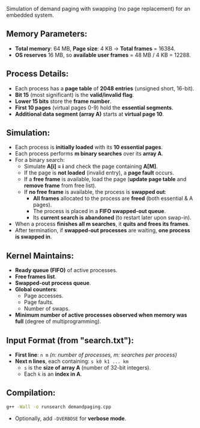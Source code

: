 
Simulation of demand paging with swapping (no page replacement) for an embedded system.

## Memory Parameters:
- **Total memory**: 64 MB, **Page size**: 4 KB → **Total frames** = 16384.
- **OS reserves** 16 MB, so **available user frames** = 48 MB / 4 KB = 12288.

## Process Details:
- Each process has a **page table** of **2048 entries** (unsigned short, 16-bit).
- **Bit 15** (most significant) is the **valid/invalid flag**.
- **Lower 15 bits** store the **frame number**.
- **First 10 pages** (virtual pages 0-9) hold the **essential segments**.
- **Additional data segment (array A)** starts at **virtual page 10**.

## Simulation:
- Each process is **initially loaded** with its **10 essential pages**.
- Each process performs **m binary searches** over its **array A**.
- For a binary search:
    - Simulate **A[i] = i** and check the page containing **A[M]**.
    - If the page is **not loaded** (invalid entry), a **page fault** occurs.
    - If a **free frame** is available, load the page (**update page table** and **remove frame** from free list).
    - If **no free frame** is available, the process is **swapped out**:
        - **All frames** allocated to the process are **freed** (both essential & A pages).
        - The process is placed in a **FIFO swapped-out queue**.
        - Its **current search is abandoned** (to restart later upon swap-in).
- When a process **finishes all m searches**, it **quits and frees its frames**.
- After termination, if **swapped-out processes** are waiting, **one process is swapped in**.

## Kernel Maintains:
- **Ready queue (FIFO)** of active processes.
- **Free frames list**.
- **Swapped-out process queue**.
- **Global counters**:
    - Page accesses.
    - Page faults.
    - Number of swaps.
- **Minimum number of active processes observed when memory was full** (degree of multiprogramming).

## Input Format (from "search.txt"):
- **First line**: `n m`    *(n: number of processes, m: searches per process)*
- **Next n lines**, each containing: `s k0 k1 ... km`
    - `s` is the **size of array A** (number of 32-bit integers).
    - Each `k` is an **index in A**.

## Compilation:
```sh
g++ -Wall -o runsearch demandpaging.cpp
```
- Optionally, add `-DVERBOSE` for **verbose mode**.